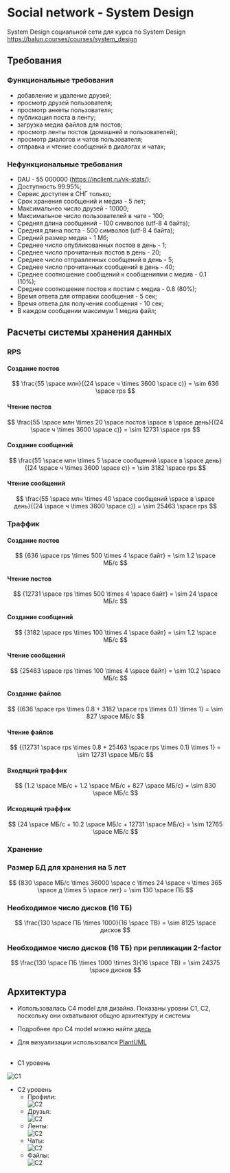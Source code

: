 # Social network - System Design

System Design социальной сети для курса по System Design
https://balun.courses/courses/system_design


## Требования

### Функциональные требования

* добавление и удаление друзей;
* просмотр друзей пользователя;
* просмотр анкеты пользователя;
* публикация поста в ленту;
* загрузка медиа файлов для постов;
* просмотр ленты постов (домашней и пользователей);
* просмотр диалогов и чатов пользователя;
* отправка и чтение сообщений в диалогах и чатах;

### Нефункциональные требования

* DAU - 55 000000 (https://inclient.ru/vk-stats/);
* Доступность 99.95%;
* Сервис доступен в СНГ только;
* Срок хранения сообщений и медиа - 5 лет;
* Максимальнео число друзей - 10000;
* Максимальное число пользователей в чате - 100;
* Средняя длина сообщений - 100 символов (utf-8 4 байта);
* Средняя длина поста - 500 символов (utf-8 4 байта);
* Средний размер медиа - 1 Мб;
* Среднее число опубликованных постов в день - 1;
* Среднее число прочитанных постов в день - 20;
* Среднее число отправленных сообщений в день - 5;
* Среднее число прочитанных сообщений в день - 40;
* Среднее соотношение сообщений к сообщениями с медиа - 0.1 (10%);
* Среднее соотношение постов к постам с медиа - 0.8 (80%);
* Время ответа для отправки сообщения - 5 сек;
* Время ответа для получения сообщения - 10 сек;
* В каждом сообщении максимум 1 медиа файл;

## Расчеты системы хранения данных

### RPS

#### Создание постов

$$
\frac{55 \space млн}{(24 \space ч \times 3600 \space с)} = \sim 636 \space rps
$$

#### Чтение постов

$$
\frac{55 \space млн \times 20 \space постов \space в \space день}{(24 \space ч \times 3600 \space с)} = \sim 12731 \space rps
$$

#### Создание сообщений

$$
\frac{55 \space млн \times 5 \space сообщений \space в \space день}{(24 \space ч \times 3600 \space с)} = \sim 3182 \space rps
$$

#### Чтение сообщений

$$
\frac{55 \space млн \times 40 \space сообщений \space в \space день}{(24 \space ч \times 3600 \space с)} = \sim 25463 \space rps
$$

### Траффик

#### Создание постов

$$
{636 \space rps \times 500 \times 4 \space байт} = \sim 1.2 \space МБ/c
$$

#### Чтение постов

$$
{12731 \space rps \times 500 \times 4 \space байт} = \sim 24 \space МБ/c
$$

#### Создание сообщений

$$
{3182 \space rps \times 100 \times 4 \space байт} = \sim 1.2 \space МБ/c
$$

#### Чтение сообщений

$$
{25463 \space rps \times 100 \times 4 \space байт} = \sim 10.2 \space МБ/c
$$

#### Создание файлов

$$
{(636 \space rps \times 0.8 + 3182 \space rps \times 0.1) \times 1} = \sim 827 \space МБ/c
$$

#### Чтение файлов

$$
{(12731 \space rps \times 0.8 + 25463 \space rps \times 0.1) \times 1} = \sim 12731 \space МБ/c
$$

#### Входящий траффик

$$
{1.2 \space МБ/c + 1.2 \space МБ/c + 827 \space МБ/c} = \sim 830 \space МБ/c
$$

#### Исходящий траффик

$$
{24 \space МБ/c + 10.2 \space МБ/c + 12731 \space МБ/c} = \sim 12765 \space МБ/c
$$

### Хранение

### Размер БД для хранения на 5 лет

$$
{830 \space МБ/c \times 36000 \space с \times 24 \space ч \times 365 \space д \times 5 \space лет} = \sim 130 \space ПБ
$$

### Необходимое число дисков (16 ТБ)

$$
\frac{130 \space ПБ \times 1000}{16 \space TB} = \sim 8125 \space дисков
$$

### Необходимое число дисков (16 ТБ) при репликации 2-factor 

$$
\frac{130 \space ПБ \times 1000 \times 3}{16 \space TB} = \sim 24375 \space дисков
$$

## Архитектура

* Использовалась C4 model для дизайна. Показаны уровни C1, C2, поскольку они охватывают общую архитектуру и системы
* Подробнее про C4 model можно найти [здесь](https://c4model.com/)
* Для визуализации использовался [PlantUML ](https://github.com/plantuml-stdlib/C4-PlantUML)
  <br/><br/>

* C1 уровень

![C1](./architecture/c1.svg)

* С2 уровень
    * Профили:  
    ![C2](./architecture/с2_level/profiles.svg)
    * Друзья:  
    ![C2](./architecture/с2_level/files.svg)
    * Ленты:  
    ![C2](./architecture/с2_level/feeds.svg)
    * Чаты:  
    ![C2](./architecture/с2_level/chats.svg)
    * Файлы:  
    ![C2](./architecture/с2_level/chats.svg)
